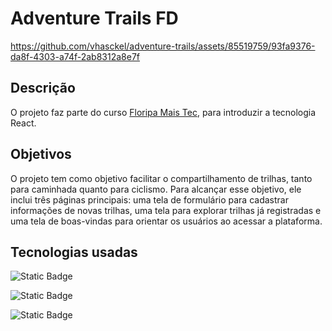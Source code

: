 # Adventure Trails FD
https://github.com/vhasckel/adventure-trails/assets/85519759/93fa9376-da8f-4303-a74f-2ab8312a8e7f

## Descrição

O projeto faz parte do curso [Floripa Mais Tec](https://floripamaistec.pmf.sc.gov.br/), para introduzir a tecnologia React.

## Objetivos

O projeto tem como objetivo facilitar o compartilhamento de trilhas, tanto para caminhada quanto para ciclismo. Para alcançar esse objetivo, ele inclui três páginas principais: uma tela de formulário para cadastrar informações de novas trilhas, uma tela para explorar trilhas já registradas e uma tela de boas-vindas para orientar os usuários ao acessar a plataforma.

## Tecnologias usadas

![Static Badge](https://img.shields.io/badge/React-61DAFB?style=for-the-badge&logo=react&logoColor=61DAFB&labelColor=black)

![Static Badge](https://img.shields.io/badge/MUI-007FFF?style=for-the-badge&logo=MUI&logoColor=007FFF&labelColor=black)

![Static Badge](https://img.shields.io/badge/React--Router-CA4245?style=for-the-badge&logo=React%20Router&logoColor=CA4245&labelColor=black)
